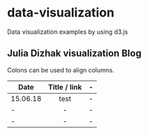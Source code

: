 # data-visualization
Data visualization examples by using d3.js

## Julia Dizhak visualization Blog

Colons can be used to align columns.

| Date        | Title / link           | -  |
| ------------- |:-------------:| -----:|
|  15.06.18    | test | - |
| -      | -      |   - |
| - | -      |    - |




